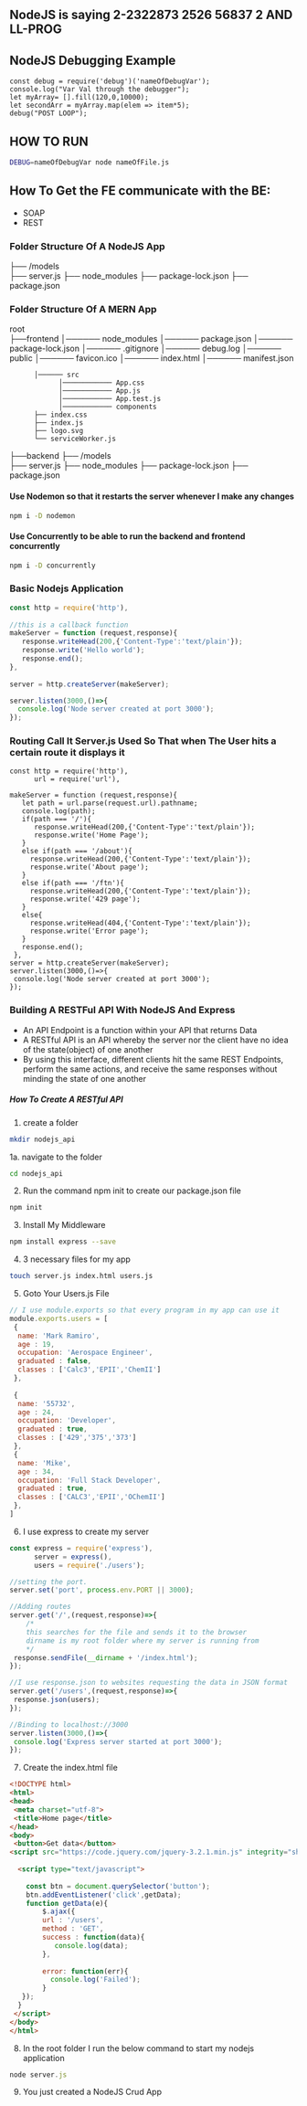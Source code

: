 ## NodeJS is saying 2-2322873 2526 56837 2 AND LL-PROG

## NodeJS Debugging Example
```node
const debug = require('debug')('nameOfDebugVar');
console.log("Var Val through the debugger");
let myArray= [].fill(120,0,10000);
let secondArr = myArray.map(elem => item*5);
debug("POST LOOP");
```

## HOW TO RUN
```bash
DEBUG=nameOfDebugVar node nameOfFile.js
```

## How To Get the FE communicate with the BE:
- SOAP
- REST



### Folder Structure Of A NodeJS App
  ├──  /models  
  ├──  server.js
  ├──  node_modules
  ├──  package-lock.json
  ├──  package.json





### Folder Structure Of A MERN App
root  
  ├──frontend
          │────── node_modules
          │────── package.json
          │────── package-lock.json
          │────── .gitignore
          │────── debug.log
          │────── public
                │────── favicon.ico
                │────── index.html
                │────── manifest.json

          │────── src
                │──────────── App.css
                │──────────── App.js
                │──────────── App.test.js
                │──────────── components
          ├── index.css
          ├── index.js
          ├── logo.svg
          └── serviceWorker.js
  ├──backend
          ├──  /models  
          ├──  server.js
          ├──  node_modules
          ├──  package-lock.json
          ├──  package.json



#### Use Nodemon so that it restarts the server whenever I make any changes
```bash
npm i -D nodemon
```

#### Use Concurrently to be able to run the backend and frontend concurrently
```bash
npm i -D concurrently
```



### Basic Nodejs Application
```js
const http = require('http'),
      
//this is a callback function
makeServer = function (request,response){
   response.writeHead(200,{'Content-Type':'text/plain'});
   response.write('Hello world');
   response.end();
},
      
server = http.createServer(makeServer);

server.listen(3000,()=>{
  console.log('Node server created at port 3000');
});
```

### Routing Call It Server.js Used So That when The User hits a certain route it displays it
```
const http = require('http'),
      url = require('url'),
 
makeServer = function (request,response){
   let path = url.parse(request.url).pathname;
   console.log(path);
   if(path === '/'){
      response.writeHead(200,{'Content-Type':'text/plain'});
      response.write('Home Page');
   }
   else if(path === '/about'){
     response.writeHead(200,{'Content-Type':'text/plain'});
     response.write('About page');
   }
   else if(path === '/ftn'){
     response.writeHead(200,{'Content-Type':'text/plain'});
     response.write('429 page');
   }
   else{
     response.writeHead(404,{'Content-Type':'text/plain'});
     response.write('Error page');
   }
   response.end();
 },
server = http.createServer(makeServer);
server.listen(3000,()=>{
 console.log('Node server created at port 3000');
});
```


### Building A RESTFul API With NodeJS And Express
- An API Endpoint is a function within your API that returns Data
- A RESTful API is an API whereby the server nor the client have no idea of the state(object) of one another
- By using this interface, different clients hit the same REST Endpoints, perform the same actions, and receive the same responses without minding the state of one another

##### How To Create A RESTful API
1. create a folder
```bash
mkdir nodejs_api
```

1a. navigate to the folder
```bash
cd nodejs_api
```

2. Run the command npm init to create our package.json file
```bash
npm init
```

3. Install My Middleware
```bash
npm install express --save
```

4. 3 necessary files for my app
```bash
touch server.js index.html users.js
```

5. Goto Your Users.js File
```js
// I use module.exports so that every program in my app can use it
module.exports.users = [
 {
  name: 'Mark Ramiro',
  age : 19,
  occupation: 'Aerospace Engineer',
  graduated : false,
  classes : ['Calc3','EPII','ChemII']
 },
  
 {
  name: '55732',
  age : 24,
  occupation: 'Developer',
  graduated : true,
  classes : ['429','375','373']
 },
 {
  name: 'Mike',
  age : 34,
  occupation: 'Full Stack Developer',
  graduated : true,
  classes : ['CALC3','EPII','OChemII']
 },
]
```

6. I use express to create my server
```js
const express = require('express'),
      server = express(),
      users = require('./users');

//setting the port.
server.set('port', process.env.PORT || 3000);

//Adding routes
server.get('/',(request,response)=>{
    /*
    this searches for the file and sends it to the browser
    dirname is my root folder where my server is running from
    */
 response.sendFile(__dirname + '/index.html');
});

//I use response.json to websites requesting the data in JSON format
server.get('/users',(request,response)=>{
 response.json(users);
});

//Binding to localhost://3000
server.listen(3000,()=>{
 console.log('Express server started at port 3000');
});
```

7. Create the index.html file
```html
<!DOCTYPE html>
<html>
<head>
 <meta charset="utf-8">
 <title>Home page</title>
</head>
<body>
 <button>Get data</button>
<script src="https://code.jquery.com/jquery-3.2.1.min.js" integrity="sha256-hwg4gsxgFZhOsEEamdOYGBf13FyQuiTwlAQgxVSNgt4=" crossorigin="anonymous"></script>
 
  <script type="text/javascript">
  
    const btn = document.querySelector('button');
    btn.addEventListener('click',getData);
    function getData(e){
        $.ajax({
        url : '/users',
        method : 'GET',
        success : function(data){
           console.log(data);
        },
      
        error: function(err){
          console.log('Failed');
        }
   });
  } 
 </script>
</body>
</html>
```

8. In the root folder I run the below command to start my nodejs application
```js
node server.js
```


9. You just created a NodeJS Crud App

